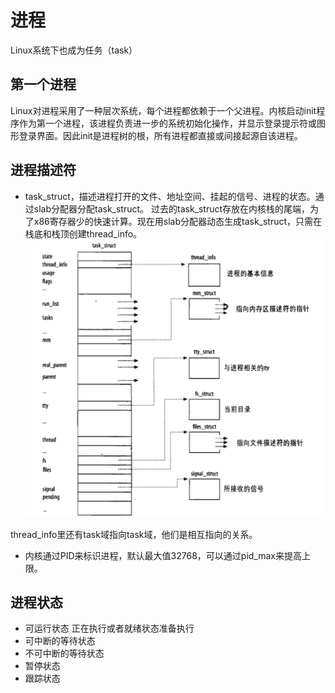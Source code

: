 # 进程

Linux系统下也成为任务（task）

## 第一个进程

Linux对进程采用了一种层次系统，每个进程都依赖于一个父进程。内核启动init程序作为第一个进程，该进程负责进一步的系统初始化操作，并显示登录提示符或图形登录界面。因此init是进程树的根，所有进程都直接或间接起源自该进程。

## 进程描述符

* task_struct，描述进程打开的文件、地址空间、挂起的信号、进程的状态。通过slab分配器分配task_struct。
过去的task_struct存放在内核栈的尾端，为了x86寄存器少的快速计算。现在用slab分配器动态生成task_struct，只需在栈底和栈顶创建thread_info。
![进程描述符](/%E6%93%8D%E4%BD%9C%E7%B3%BB%E7%BB%9F/assets/%E8%BF%9B%E7%A8%8B%E6%8F%8F%E8%BF%B0%E7%AC%A6.png)

thread_info里还有task域指向task域，他们是相互指向的关系。

* 内核通过PID来标识进程，默认最大值32768，可以通过pid_max来提高上限。

## 进程状态

* 可运行状态
    正在执行或者就绪状态准备执行
* 可中断的等待状态
* 不可中断的等待状态
* 暂停状态
* 跟踪状态
